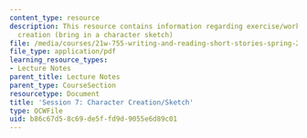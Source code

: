 ```yaml
---
content_type: resource
description: This resource contains information regarding exercise/workshop in character
  creation (bring in a character sketch)
file: /media/courses/21w-755-writing-and-reading-short-stories-spring-2012/b86c67d58c69de5ffd9d9055e6d89c01_MIT21W_755S12_ses7_sketch.pdf
file_type: application/pdf
learning_resource_types:
- Lecture Notes
parent_title: Lecture Notes
parent_type: CourseSection
resourcetype: Document
title: 'Session 7: Character Creation/Sketch'
type: OCWFile
uid: b86c67d5-8c69-de5f-fd9d-9055e6d89c01
---
```

